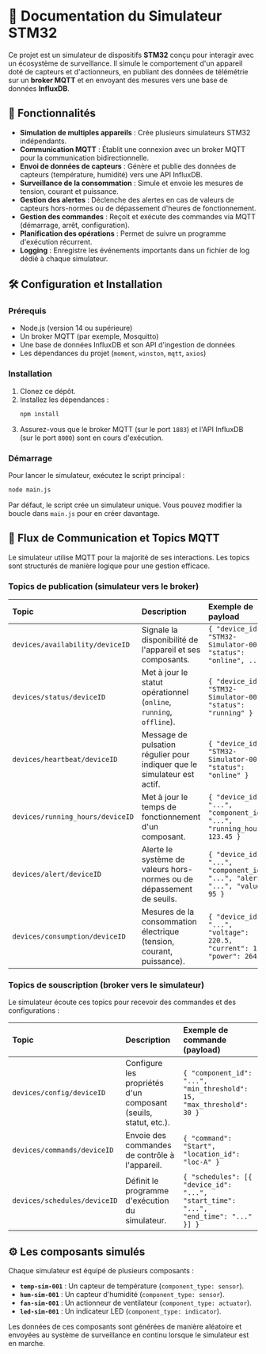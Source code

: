 
# 📝 Documentation du Simulateur STM32

Ce projet est un simulateur de dispositifs **STM32** conçu pour interagir avec un écosystème de surveillance. Il simule le comportement d'un appareil doté de capteurs et d'actionneurs, en publiant des données de télémétrie sur un **broker MQTT** et en envoyant des mesures vers une base de données **InfluxDB**.

## 🚀 Fonctionnalités

  - **Simulation de multiples appareils** : Crée plusieurs simulateurs STM32 indépendants.
  - **Communication MQTT** : Établit une connexion avec un broker MQTT pour la communication bidirectionnelle.
  - **Envoi de données de capteurs** : Génère et publie des données de capteurs (température, humidité) vers une API InfluxDB.
  - **Surveillance de la consommation** : Simule et envoie les mesures de tension, courant et puissance.
  - **Gestion des alertes** : Déclenche des alertes en cas de valeurs de capteurs hors-normes ou de dépassement d'heures de fonctionnement.
  - **Gestion des commandes** : Reçoit et exécute des commandes via MQTT (démarrage, arrêt, configuration).
  - **Planification des opérations** : Permet de suivre un programme d'exécution récurrent.
  - **Logging** : Enregistre les événements importants dans un fichier de log dédié à chaque simulateur.

## 🛠️ Configuration et Installation

### Prérequis

  - Node.js (version 14 ou supérieure)
  - Un broker MQTT (par exemple, Mosquitto)
  - Une base de données InfluxDB et son API d'ingestion de données
  - Les dépendances du projet (`moment`, `winston`, `mqtt`, `axios`)

### Installation

1.  Clonez ce dépôt.
2.  Installez les dépendances :
    ```bash
    npm install
    ```
3.  Assurez-vous que le broker MQTT (sur le port `1883`) et l'API InfluxDB (sur le port `8000`) sont en cours d'exécution.

### Démarrage

Pour lancer le simulateur, exécutez le script principal :

```bash
node main.js
```

Par défaut, le script crée un simulateur unique. Vous pouvez modifier la boucle dans `main.js` pour en créer davantage.

## 💬 Flux de Communication et Topics MQTT

Le simulateur utilise MQTT pour la majorité de ses interactions. Les topics sont structurés de manière logique pour une gestion efficace.

### Topics de publication (simulateur vers le broker)

| Topic | Description | Exemple de payload |
| :--- | :--- | :--- |
| `devices/availability/deviceID` | Signale la disponibilité de l'appareil et ses composants. | `{ "device_id": "STM32-Simulator-001", "status": "online", ... }` |
| `devices/status/deviceID` | Met à jour le statut opérationnel (`online`, `running`, `offline`). | `{ "device_id": "STM32-Simulator-001", "status": "running" }` |
| `devices/heartbeat/deviceID` | Message de pulsation régulier pour indiquer que le simulateur est actif. | `{ "device_id": "STM32-Simulator-001", "status": "online" }` |
| `devices/running_hours/deviceID` | Met à jour le temps de fonctionnement d'un composant. | `{ "device_id": "...", "component_id": "...", "running_hours": 123.45 }` |
| `devices/alert/deviceID` | Alerte le système de valeurs hors-normes ou de dépassement de seuils. | `{ "device_id": "...", "component_id": "...", "alert": "...", "value": 95 }` |
| `devices/consumption/deviceID` | Mesures de la consommation électrique (tension, courant, puissance). | `{ "device_id": "...", "voltage": 220.5, "current": 1.2, "power": 264.6 }` |

### Topics de souscription (broker vers le simulateur)

Le simulateur écoute ces topics pour recevoir des commandes et des configurations :

| Topic | Description | Exemple de commande (payload) |
| :--- | :--- | :--- |
| `devices/config/deviceID` | Configure les propriétés d'un composant (seuils, statut, etc.). | `{ "component_id": "...", "min_threshold": 15, "max_threshold": 30 }` |
| `devices/commands/deviceID` | Envoie des commandes de contrôle à l'appareil. | `{ "command": "Start", "location_id": "loc-A" }` |
| `devices/schedules/deviceID` | Définit le programme d'exécution du simulateur. | `{ "schedules": [{ "device_id": "...", "start_time": "...", "end_time": "..." }] }` |

## ⚙️ Les composants simulés

Chaque simulateur est équipé de plusieurs composants :

  - **`temp-sim-001`** : Un capteur de température (`component_type: sensor`).
  - **`hum-sim-001`** : Un capteur d'humidité (`component_type: sensor`).
  - **`fan-sim-001`** : Un actionneur de ventilateur (`component_type: actuator`).
  - **`led-sim-001`** : Un indicateur LED (`component_type: indicator`).

Les données de ces composants sont générées de manière aléatoire et envoyées au système de surveillance en continu lorsque le simulateur est en marche.
